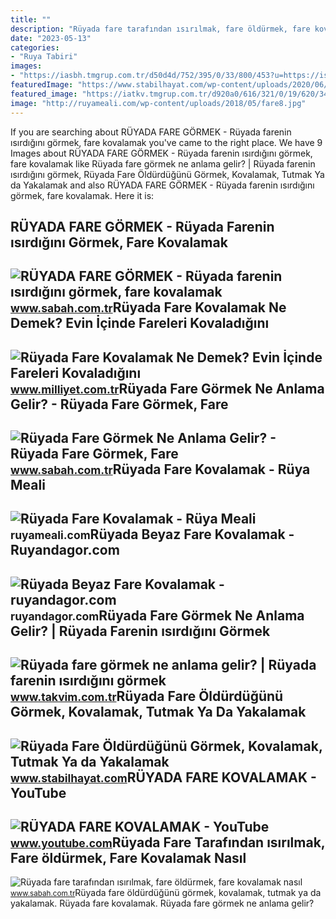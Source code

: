 ```yaml
---
title: ""
description: "Rüyada fare tarafından ısırılmak, fare öldürmek, fare kovalamak nasıl"
date: "2023-05-13"
categories:
- "Ruya Tabiri"
images:
- "https://iasbh.tmgrup.com.tr/d50d4d/752/395/0/33/800/453?u=https://isbh.tmgrup.com.tr/sbh/2019/08/26/ruyada-fare-gormek-ne-anlama-gelir-1566821211728.jpg"
featuredImage: "https://www.stabilhayat.com/wp-content/uploads/2020/06/rüyada-fare-öldürdüğünü-görmek-800x445.jpg"
featured_image: "https://iatkv.tmgrup.com.tr/d920a0/616/321/0/19/620/342?u=https:%2f%2fitkv.tmgrup.com.tr%2f2020%2f12%2f17%2f1608210303967.jpg"
image: "http://ruyameali.com/wp-content/uploads/2018/05/fare8.jpg"
---
```


If you are searching about RÜYADA FARE GÖRMEK - Rüyada farenin ısırdığını görmek, fare kovalamak you've came to the right place. We have 9 Images about RÜYADA FARE GÖRMEK - Rüyada farenin ısırdığını görmek, fare kovalamak like Rüyada fare görmek ne anlama gelir? | Rüyada farenin ısırdığını görmek, Rüyada Fare Öldürdüğünü Görmek, Kovalamak, Tutmak Ya da Yakalamak and also RÜYADA FARE GÖRMEK - Rüyada farenin ısırdığını görmek, fare kovalamak. Here it is:

RÜYADA FARE GÖRMEK - Rüyada Farenin ısırdığını Görmek, Fare Kovalamak
---------------------------------------------------------------------

 ![RÜYADA FARE GÖRMEK - Rüyada farenin ısırdığını görmek, fare kovalamak](https://iasbh.tmgrup.com.tr/cdfa2b/752/395/0/0/800/419?u=https://isbh.tmgrup.com.tr/sbh/2019/12/20/ruyada-fare-gormek-ne-anlama-gelir-ruyada-fare-gormenin-yorumu-1576822865285.jpg) <small>www.sabah.com.tr</small>Rüyada Fare Kovalamak Ne Demek? Evin İçinde Fareleri Kovaladığını
-----------------------------------------------------------------

 ![Rüyada Fare Kovalamak Ne Demek? Evin İçinde Fareleri Kovaladığını](https://i2.milimaj.com/i/milliyet/75/0x0/60aee0d15542831fbc59fc9d.jpg) <small>www.milliyet.com.tr</small>Rüyada Fare Görmek Ne Anlama Gelir? - Rüyada Fare Görmek, Fare
--------------------------------------------------------------

 ![Rüyada Fare Görmek Ne Anlama Gelir? - Rüyada Fare Görmek, Fare](https://iasbh.tmgrup.com.tr/4f86df/650/344/0/22/616/346?u=https://isbh.tmgrup.com.tr/sbh/2020/07/04/ruya-fare-gormek-nedir-ne-anlama-gelir-ruyada-beyaz-buyuk-siyah-olu-fare-gormek-tabiri-1593892799257.jpg) <small>www.sabah.com.tr</small>Rüyada Fare Kovalamak - Rüya Meali
----------------------------------

 ![Rüyada Fare Kovalamak - Rüya Meali](http://ruyameali.com/wp-content/uploads/2018/05/fare8.jpg) <small>ruyameali.com</small>Rüyada Beyaz Fare Kovalamak - Ruyandagor.com
--------------------------------------------

 ![Rüyada Beyaz Fare Kovalamak - ruyandagor.com](https://images.ruyandagor.com/2017/04/beyaz-fare-kovalamak-1224.jpg) <small>ruyandagor.com</small>Rüyada Fare Görmek Ne Anlama Gelir? | Rüyada Farenin ısırdığını Görmek
----------------------------------------------------------------------

 ![Rüyada fare görmek ne anlama gelir? | Rüyada farenin ısırdığını görmek](https://iatkv.tmgrup.com.tr/d920a0/616/321/0/19/620/342?u=https:%2f%2fitkv.tmgrup.com.tr%2f2020%2f12%2f17%2f1608210303967.jpg) <small>www.takvim.com.tr</small>Rüyada Fare Öldürdüğünü Görmek, Kovalamak, Tutmak Ya Da Yakalamak
-----------------------------------------------------------------

 ![Rüyada Fare Öldürdüğünü Görmek, Kovalamak, Tutmak Ya da Yakalamak](https://www.stabilhayat.com/wp-content/uploads/2020/06/rüyada-fare-öldürdüğünü-görmek-800x445.jpg) <small>www.stabilhayat.com</small>RÜYADA FARE KOVALAMAK - YouTube
-------------------------------

 ![RÜYADA FARE KOVALAMAK - YouTube](https://i.ytimg.com/vi/YvoTJRRieBY/hqdefault.jpg?sqp=-oaymwEmCOADEOgC8quKqQMa8AEB-AH-DoACuAiKAgwIABABGGUgXihWMA8=&rs=AOn4CLAlRbRiIR6ZHKDhbOFOaOMgbSf7hw) <small>www.youtube.com</small>Rüyada Fare Tarafından ısırılmak, Fare öldürmek, Fare Kovalamak Nasıl
---------------------------------------------------------------------

 ![Rüyada fare tarafından ısırılmak, fare öldürmek, fare kovalamak nasıl](https://iasbh.tmgrup.com.tr/d50d4d/752/395/0/33/800/453?u=https://isbh.tmgrup.com.tr/sbh/2019/08/26/ruyada-fare-gormek-ne-anlama-gelir-1566821211728.jpg) <small>www.sabah.com.tr</small>Rüyada fare öldürdüğünü görmek, kovalamak, tutmak ya da yakalamak. Rüyada fare kovalamak. Rüyada fare görmek ne anlama gelir?
